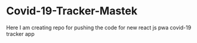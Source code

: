 # Covid-19-Tracker-Mastek
Here I am creating repo for pushing the code for new react js pwa covid-19 tracker app
